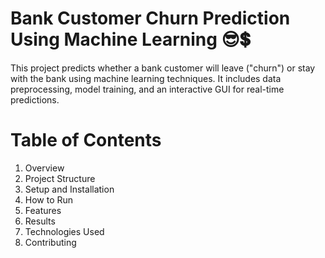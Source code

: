 # Bank Customer Churn Prediction Using Machine Learning 😎💲
This project predicts whether a bank customer will leave ("churn") or stay with the bank using machine learning techniques. It includes data preprocessing, model training, and an interactive GUI for real-time predictions.

# Table of Contents
1. Overview
2. Project Structure
3. Setup and Installation
4. How to Run
5. Features
6. Results
7. Technologies Used
8. Contributing

